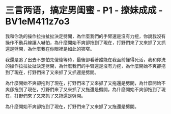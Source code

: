 # 三言两语，搞定男闺蜜 - P1 - 撩妹成成 - BV1eM411z7o3

我和你洗的操作拉拉扯扯決定劈開，為什麼我們的手臂還是沒有力挖，你說我沒有操作不動兵線讓人嚇怕，為什麼開始不爽卻拖到了現在，打野們來了又來抓了又抓還是劈開，為什麼我在你眼裡是如此的狹窄。

我還是追了出去不想怕先傻傻等待，最後卻看著誰能在我面前懂得死活，我和你洗的操作拉拉扯扯決定劈開，為什麼我們的手臂還是沒有力挖，為什麼開始不爽卻拖到了現在，打野們來了又來抓了又抓還是劈開。

為什麼開始不爽卻拖到了現在，打野們來了又來抓了又拖還是劈開，為什麼開始不爽卻拖到了現在，打野們來了又來抓了又拖還是劈開，為什麼開始不爽卻拖到了現在，打野們來了又來抓了又拖還是劈開。

為什麼開始不爽卻拖到了現在，打野們來了又來抓了又拖還是劈開。